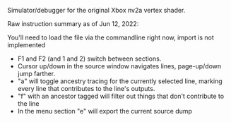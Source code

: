 Simulator/debugger for the original Xbox nv2a vertex shader.

Raw instruction summary as of Jun 12, 2022:

You'll need to load the file via the commandline right now, import is not implemented

* F1 and F2 (and 1 and 2) switch between sections.
* Cursor up/down in the source window navigates lines, page-up/down jump farther.
* "a" will toggle ancestry tracing for the currently selected line, marking every line that contributes to the line's outputs.
* "f" with an ancestor tagged will filter out things that don't contribute to the line
* In the menu section "e" will export the current source dump

